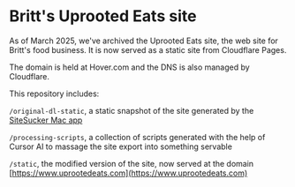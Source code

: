 # Britt's Uprooted Eats site

As of March 2025, we've archived the Uprooted Eats site, the web site for Britt's food business. It is now served as a static site from Cloudflare Pages.

The domain is held at Hover.com and the DNS is also managed by Cloudflare.

This repository includes:

`/original-dl-static`, a static snapshot of the site generated by the [SiteSucker Mac app](https://ricks-apps.com/osx/sitesucker/index.html)

`/processing-scripts`, a collection of scripts generated with the help of Cursor AI to massage the site export into something servable

`/static`, the modified version of the site, now served at the domain [https://www.uprootedeats.com](https://www.uprootedeats.com)
